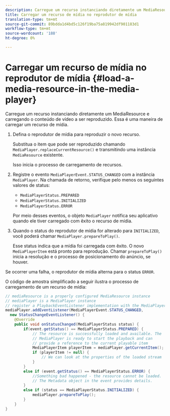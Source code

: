 ```yaml
---
description: Carregue um recurso instanciando diretamente um MediaResource e carregando o conteúdo de vídeo a ser reproduzido. Essa é uma maneira de carregar um recurso de mídia.
title: Carregar um recurso de mídia no reprodutor de mídia
translation-type: tm+mt
source-git-commit: 89bdda1d4bd5c126f19ba75a819942df901183d1
workflow-type: tm+mt
source-wordcount: '188'
ht-degree: 0%

---
```



# Carregar um recurso de mídia no reprodutor de mídia {#load-a-media-resource-in-the-media-player}

Carregue um recurso instanciando diretamente um MediaResource e carregando o conteúdo de vídeo a ser reproduzido. Essa é uma maneira de carregar um recurso de mídia.

1. Defina o reprodutor de mídia para reproduzir o novo recurso.

   Substitua o item que pode ser reproduzido chamando `MediaPlayer.replaceCurrentResource()` e transmitindo uma instância `MediaResource` existente.

   Isso inicia o processo de carregamento de recursos.

1. Registre o evento `MediaPlayerEvent.STATUS_CHANGED` com a instância `MediaPlayer`. Na chamada de retorno, verifique pelo menos os seguintes valores de status:

   * `MediaPlayerStatus.PREPARED`
   * `MediaPlayerStatus.INITIALIZED`
   * `MediaPlayerStatus.ERROR`

   Por meio desses eventos, o objeto `MediaPlayer` notifica seu aplicativo quando ele tiver carregado com êxito o recurso de mídia.
1. Quando o status do reprodutor de mídia for alterado para `INITIALIZED`, você poderá chamar `MediaPlayer.prepareToPlay()`.

   Esse status indica que a mídia foi carregada com êxito. O novo `MediaPlayerItem` está pronto para reprodução. Chamar `prepareToPlay()` inicia a resolução e o processo de posicionamento do anúncio, se houver.

Se ocorrer uma falha, o reprodutor de mídia alterna para o status `ERROR`.

O código de amostra simplificado a seguir ilustra o processo de carregamento de um recurso de mídia:

```java
// mediaResource is a properly configured MediaResource instance 
// mediaPlayer is a MediaPlayer instance 
// register a PlaybackEventListener implementation with the MediaPlayer instance 
mediaPlayer.addEventListener(MediaPlayerEvent.STATUS_CHANGED,  
  new StatusChangeEventListener() { 
    @Override 
    public void onStatusChanged(MediaPlayerStatus status) { 
        if(event.getStatus() == MediaPlayerStatus.PREPARED) { 
            // The resource is successfully loaded and available. The  
            // MediaPlayer is ready to start the playback and can 
            // provide a reference to the current playable item 
            MediaPlayerItem playerItem = mediaPlayer.getCurrentItem(); 
            if (playerItem != null) { 
                // We can look at the properties of the loaded stream 
            } 
        } 
        else if (event.getStatus() == MediaPlayerStatus.ERROR) { 
            //Something bad happened - the resource cannot be loaded. 
            // The Metadata object in the event provides details. 
        } 
        else if (status == MediaPlayerStatus.INITIALIZED) { 
            mediaPlayer.prepareToPlay(); 
        } 
    } 
} 
```
